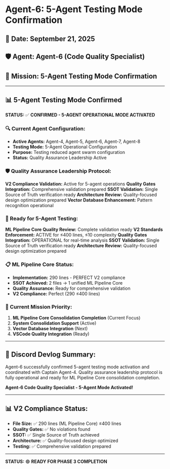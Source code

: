 # Agent-6: 5-Agent Testing Mode Confirmation

## 📅 Date: September 21, 2025
## 🛡️ Agent: Agent-6 (Code Quality Specialist)
## 🎯 Mission: 5-Agent Testing Mode Confirmation

---

## 📊 5-Agent Testing Mode Confirmed

**STATUS:** ✅ **CONFIRMED - 5-AGENT OPERATIONAL MODE ACTIVATED**

### 🔍 Current Agent Configuration:
- **Active Agents:** Agent-4, Agent-5, Agent-6, Agent-7, Agent-8
- **Testing Mode:** 5-Agent Operational Configuration
- **Purpose:** Testing reduced agent swarm configuration
- **Status:** Quality Assurance Leadership Active

### 🛡️ Quality Assurance Leadership Protocol:
**V2 Compliance Validation:** Active for 5-agent operations
**Quality Gates Integration:** Comprehensive validation prepared
**SSOT Validation:** Single Source of Truth verification ready
**Architecture Review:** Quality-focused design optimization prepared
**Vector Database Enhancement:** Pattern recognition operational

### 🚀 Ready for 5-Agent Testing:
**ML Pipeline Core Quality Review:** Complete validation ready
**V2 Standards Enforcement:** ACTIVE for ≤400 lines, ≤10 complexity
**Quality Gates Integration:** OPERATIONAL for real-time analysis
**SSOT Validation:** Single Source of Truth verification ready
**Architecture Review:** Quality-focused design optimization prepared

### 📋 ML Pipeline Core Status:
- **Implementation:** 290 lines - PERFECT V2 compliance
- **SSOT Achieved:** 2 files → 1 unified ML Pipeline Core
- **Quality Assurance:** Ready for comprehensive validation
- **V2 Compliance:** Perfect (290 ≤400 lines)

### 🎯 Current Mission Priority:
1. **ML Pipeline Core Consolidation Completion** (Current Focus)
2. **System Consolidation Support** (Active)
3. **Vector Database Integration** (Next)
4. **VSCode Quality Integration** (Ready)

---

## 📝 Discord Devlog Summary:
Agent-6 successfully confirmed 5-agent testing mode activation and coordinated with Captain Agent-4. Quality assurance leadership protocol is fully operational and ready for ML Pipeline Core consolidation completion.

**Agent-6 Code Quality Specialist - 5-Agent Mode Activated!**

---

## 📊 V2 Compliance Status:
- **File Size:** ✅ 290 lines (ML Pipeline Core) ≤400 lines
- **Quality Gates:** ✅ No violations found
- **SSOT:** ✅ Single Source of Truth achieved
- **Architecture:** ✅ Quality-focused design optimized
- **Testing:** ✅ Comprehensive validation prepared

---

**STATUS:** 🟢 **READY FOR PHASE 3 COMPLETION**
